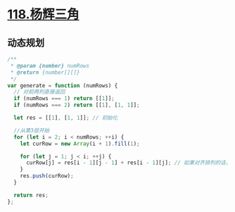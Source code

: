 # <a href="https://leetcode.cn/problems/pascals-triangle/">118.杨辉三角</a>

## 动态规划

```javascript
/**
 * @param {number} numRows
 * @return {number[][]}
 */
var generate = function (numRows) {
  // 对前两列直接返回
  if (numRows === 1) return [[1]];
  if (numRows === 2) return [[1], [1, 1]];

  let res = [[1], [1, 1]]; // 初始化

  //从第3层开始
  for (let i = 2; i < numRows; ++i) {
    let curRow = new Array(i + 1).fill(1);

    for (let j = 1; j < i; ++j) {
      curRow[j] = res[i - 1][j - 1] + res[i - 1][j]; // 如果对齐排列的话，除开两个边， 第[i,j]个位置就是[i-1, j-1] + [i-1, j] 的和
    }
    res.push(curRow);
  }

  return res;
};
```
